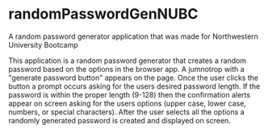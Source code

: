 # randomPasswordGenNUBC
A random password generator application that was made for Northwestern University Bootcamp

This application is a random password generator that creates a random password based on the options in the browser app. 
  A jumnotrop with a "generate password button" appears on the page. Once the user clicks the button a prompt occurs asking for the users desired password length. If the password is within the proper length (9-128) then the confirmation alerts appear on screen asking for the users options (upper case, lower case, numbers, or special characters). After the user selects all the options a randomly generated password is created and displayed on screen. 
  
  
